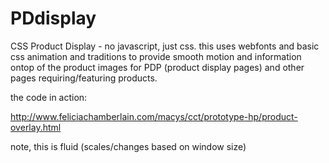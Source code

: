 # PDdisplay
CSS Product Display - no javascript, just css.
this uses webfonts and basic css animation and traditions to provide smooth motion and information ontop of the product images for PDP (product display pages) and other pages requiring/featuring products.

the code in action:

http://www.feliciachamberlain.com/macys/cct/prototype-hp/product-overlay.html

note, this is fluid (scales/changes based on window size)

